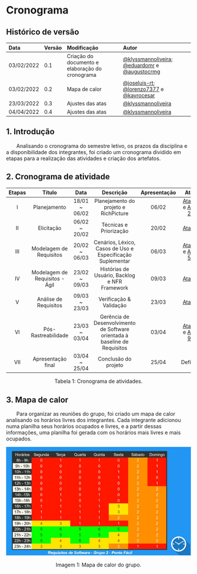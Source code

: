 # Cronograma

## Histórico de versão

|    Data    | Versão |                Modificação                |       Autor        |
| :-------- | :---- | :--------------------------------------- | :---------------- |
| 03/02/2022 |  0.1   | Criação do documento e elaboração do cronograma |  [@klyssmannoliveira](https://github.com/klyssmannoliveira); [@eduardomr](https://github.com/eduardo-github) e [@augustocrmg](https://github.com/augusto-github)     |
| 03/02/2022 | 0.2 | Mapa de calor | [@joseluis-rt](https://github.com/joseluis-rt); [@lorenzo7377](lorenzo-github) e [@kayrocesar](kayro-github) |
| 23/03/2022 |  0.3   | Ajustes das atas |  [@klyssmannoliveira](https://github.com/klyssmannoliveira) |
| 04/04/2022 |  0.4   | Ajustes das atas |  [@klyssmannoliveira](https://github.com/klyssmannoliveira) |


## 1. Introdução

&emsp;&emsp;Analisando o cronograma do semestre letivo, os prazos da disciplina e a disponibilidade dos integrantes, foi criado um cronograma dividido em etapas para a realização das atividades e criação dos artefatos.

## 2. Cronograma de atividade

<center>

| Etapas | Título       | Data                                           | Descrição        | Apresentação        | Ata |
| :------: | :----------: | :---------------------------------------------------: | :------------: | :------------: | :-------: |
| I    | Planejamento | 18/01 ~ 06/02 | Planejamento do projeto e RichPicture | 06/02 | [Ata 1](https://requisitos-de-software.github.io/2021.2-PontoFacil/atas/29012022/) e [Ata 2](https://requisitos-de-software.github.io/2021.2-PontoFacil/atas/03022022/) |
| II    | Elicitação | 06/02 ~ 20/02 | Técnicas e Priorização | 20/02 |  [Ata 3](https://requisitos-de-software.github.io/2021.2-PontoFacil/atas/10022022/) |
| III    | Modelagem de Requisitos | 20/02 ~ 06/03 | Cenários, Léxico, Casos de Uso e Especificação Suplementar | 06/03 | [Ata 4](https://requisitos-de-software.github.io/2021.2-PontoFacil/atas/17022022/) e [Ata 5](https://requisitos-de-software.github.io/2021.2-PontoFacil/atas/24022022/) |
| IV    | Modelagem de Requisitos - Ágil | 23/02 ~ 09/03 | Histórias de Usuário, Backlog e NFR Framework | 09/03 | [Ata 6](https://requisitos-de-software.github.io/2021.2-PontoFacil/atas/03032022/) |
| V    | Análise de Requisitos | 09/03 ~ 23/03 | Verificação & Validação | 23/03 | [Ata 7](https://requisitos-de-software.github.io/2021.2-PontoFacil/atas/10032022/) |
| VI    | Pós-Rastreabilidade | 23/03 ~ 03/04 | Gerência de Desenvolvimento de Software orientada à baseline de Requisitos | 03/04 | [Ata 8](https://requisitos-de-software.github.io/2021.2-PontoFacil/atas/24032022/)  e  [Ata 9](https://requisitos-de-software.github.io/2021.2-PontoFacil/atas/31032022/) |
| VII    | Apresentação final | 03/04 ~ 25/04 | Conclusão do projeto | 25/04 | Definir |

<figcaption>Tabela 1: Cronograma de atividades.</figcaption>

</center>

## 3. Mapa de calor

&emsp;&emsp;Para organizar as reuniões do grupo, foi criado um mapa de calor analisando os horários livres dos integrantes. Cada integrante adicionou numa planilha seus horários ocupados e livres, e a partir dessas informações, uma planilha foi gerada com os horários mais livres e mais ocupados.

<center>

![Mapa de Calor](https://github.com/Requisitos-de-Software/2021.2-PontoFacil/blob/master/docs/assets/imagens/Mapa_de_Calor.jpg?raw=true)

<figcaption>Imagem 1: Mapa de calor do grupo.</figcaption>

</center>

